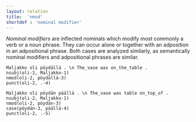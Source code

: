 ```yaml
---
layout: relation
title:  'nmod'
shortdef : 'nominal modifier'
---
```


*Nominal modifiers* are inflected nominals which modify most commonly a verb or a noun phrase. They can occur alone or together with an adposition in an adpositional phrase. Both cases are analyzed similarly, as semantically nominal modifiers and adpositional phrases are similar.

<!-- fname:nmod_alone.pdf -->
~~~ sdparse
Maljakko oli pöydällä . \n The_vase was on_the_table .
nsubj(oli-2, Maljakko-1)
nmod(oli-2, pöydällä-3)
punct(oli-2, .-4)
~~~

<!-- fname:nmod_adpos.pdf -->
~~~ sdparse
Maljakko oli pöydän päällä . \n The_vase was table on_top_of .
nsubj(oli-2, Maljakko-1)
nmod(oli-2, pöydän-3)
case(pöydän-3, päällä-4)
punct(oli-2, .-5)
~~~
